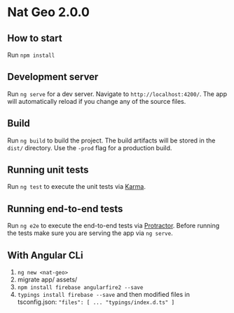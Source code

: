 # Nat Geo 2.0.0

## How to start
Run `npm install`

## Development server
Run `ng serve` for a dev server. Navigate to `http://localhost:4200/`. The app will automatically reload if you change any of the source files.

## Build

Run `ng build` to build the project. The build artifacts will be stored in the `dist/` directory. Use the `-prod` flag for a production build.

## Running unit tests

Run `ng test` to execute the unit tests via [Karma](https://karma-runner.github.io).

## Running end-to-end tests

Run `ng e2e` to execute the end-to-end tests via [Protractor](http://www.protractortest.org/). 
Before running the tests make sure you are serving the app via `ng serve`.

## With Angular CLi

1. `ng new <nat-geo>`
2.  migrate app/ assets/
3. `npm install firebase angularfire2 --save`
4. `typings install firebase --save` and then modified files in tsconfig.json: `"files": [ ... "typings/index.d.ts" ]`